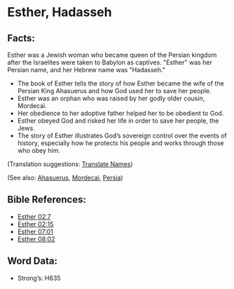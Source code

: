 # Esther, Hadasseh

## Facts:

Esther was a Jewish woman who became queen of the Persian kingdom after the Israelites were taken to Babylon as captives. "Esther" was her Persian name, and her Hebrew name was "Hadasseh."

* The book of Esther tells the story of how Esther became the wife of the Persian King Ahasuerus and how God used her to save her people.
* Esther was an orphan who was raised by her godly older cousin, Mordecai.
* Her obedience to her adoptive father helped her to be obedient to God.
* Esther obeyed God and risked her life in order to save her people, the Jews.
* The story of Esther illustrates God’s sovereign control over the events of history, especially how he protects his people and works through those who obey him.

(Translation suggestions: [Translate Names](rc://en/ta/man/translate/translate-names))

(See also: [Ahasuerus](../names/ahasuerus.md), [Mordecai](../names/mordecai.md), [Persia](../names/persia.md))

## Bible References:

* [Esther 02:7](rc://en/tn/help/est/02/7)
* [Esther 02:15](rc://en/tn/help/est/02/15)
* [Esther 07:01](rc://en/tn/help/est/07/01)
* [Esther 08:02](rc://en/tn/help/est/08/02)

## Word Data:

* Strong’s: H635
